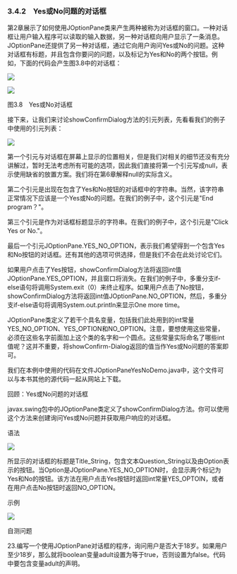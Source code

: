    

### 3.4.2　Yes或No问题的对话框

第2章展示了如何使用JOptionPane类来产生两种被称为对话框的窗口。一种对话框让用户输入程序可以读取的输入数据，另一种对话框向用户显示了一条消息。JOptionPane还提供了另一种对话框，通过它向用户询问Yes或No的问题。这种对话框有标题，并且包含你要问的问题，以及标记为Yes和No的两个按钮。例如，下面的代码会产生图3.8中的对话框：

![](0-Assets/Epubook/程序员编程语言经典合集（计算机科学丛书5册套装），javapython编程语言含经典教材龙书《编译原理》%20(Bruce%20Eckel%20%20Alfred%20V.%20Aho%20%20Monica%20S.%20Lam%20etc.)%20(Z-Library)/images/image09914.jpeg)

![](0-Assets/Epubook/程序员编程语言经典合集（计算机科学丛书5册套装），javapython编程语言含经典教材龙书《编译原理》%20(Bruce%20Eckel%20%20Alfred%20V.%20Aho%20%20Monica%20S.%20Lam%20etc.)%20(Z-Library)/images/image09915.jpeg)

图3.8　Yes或No对话框

接下来，让我们来讨论showConfirmDialog方法的引元列表，先看看我们的例子中使用的引元列表：

![](0-Assets/Epubook/程序员编程语言经典合集（计算机科学丛书5册套装），javapython编程语言含经典教材龙书《编译原理》%20(Bruce%20Eckel%20%20Alfred%20V.%20Aho%20%20Monica%20S.%20Lam%20etc.)%20(Z-Library)/images/image09916.jpeg)

第一个引元与对话框在屏幕上显示的位置相关，但是我们对相关的细节还没有充分讲解过，暂时无法考虑所有可能的选项，因此我们直接将第一个引元写成null，表示使用缺省的放置方案。我们将在第6章解释null的实际含义。

第二个引元是出现在包含了Yes和No按钮的对话框中的字符串。当然，该字符串正常情况下应该是一个Yes或No的问题。在我们的例子中，这个引元是"End program？"。

第三个引元是作为对话框标题显示的字符串。在我们的例子中，这个引元是"Click Yes or No."。

最后一个引元JOptionPane.YES_NO_OPTION，表示我们希望得到一个包含Yes和No按钮的对话框。还有其他的选项可供选择，但是我们不会在此处讨论它们。

如果用户点击了Yes按钮，showConfirmDialog方法将返回int值JOptionPane.YES_OPTION，并且窗口将消失。在我们的例子中，多重分支if-else语句将调用System.exit（0）来终止程序。如果用户点击了No按钮，showConfirmDialog方法将返回int值JOptionPane.NO_OPTION，然后，多重分支if-else语句将调用System.out.println来显示One more time。

JOptionPane类定义了若干个具名变量，包括我们此处用到的int常量YES_NO_OPTION、YES_OPTION和NO_OPTION。注意，要想使用这些常量，必须在这些名字前面加上这个类的名字和一个圆点。这些常量实际命名了哪些int值呢？这并不重要，将showConfirm-Dialog返回的值当作Yes或No问题的答案即可。

我们在本例中使用的代码在文件JOptionPaneYesNoDemo.java中，这个文件可以与本书其他的源代码一起从网站上下载。

回顾：Yes或No问题的对话框

javax.swing包中的JOptionPane类定义了showConfirmDialog方法。你可以使用这个方法来创建询问Yes或No问题并获取用户响应的对话框。

语法

![](0-Assets/Epubook/程序员编程语言经典合集（计算机科学丛书5册套装），javapython编程语言含经典教材龙书《编译原理》%20(Bruce%20Eckel%20%20Alfred%20V.%20Aho%20%20Monica%20S.%20Lam%20etc.)%20(Z-Library)/images/image09917.jpeg)

所显示的对话框的标题是Title_String，包含文本Question_String以及由Option表示的按钮。当Option是JOptionPane.YES_NO_OPTION时，会显示两个标记为Yes和No的按钮。该方法在用户点击Yes按钮时返回int常量YES_OPTOIN，或者在用户点击No按钮时返回NO_OPTION。

示例

![](0-Assets/Epubook/程序员编程语言经典合集（计算机科学丛书5册套装），javapython编程语言含经典教材龙书《编译原理》%20(Bruce%20Eckel%20%20Alfred%20V.%20Aho%20%20Monica%20S.%20Lam%20etc.)%20(Z-Library)/images/image09918.jpeg)

自测问题

23.编写一个使用JOptionPane对话框的程序，询问用户是否大于18岁。如果用户至少18岁，那么就将boolean变量adult设置为等于true，否则设置为false。代码中要包含变量adult的声明。